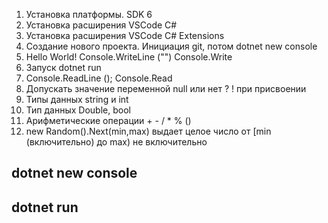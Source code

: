 1. Установка платформы. SDK 6
2. Установка расширения VSCode C#
3. Установка расширения VSCode C# Extensions
4. Создание нового проекта. Инициация git, потом dotnet new console
5. Hello World! Console.WriteLine ("") Console.Write
6. Запуск dotnet run
7. Console.ReadLine (); Console.Read
8. Допускать значение переменной null или нет ? ! при присвоении
9. Типы данных string и int
10. Тип данных Double, bool
11. Арифметические операции + - / * % ()
12. new Random().Next(min,max) выдает целое число от [min (включительно) до max) не включительно

## dotnet new console

## dotnet run
 







